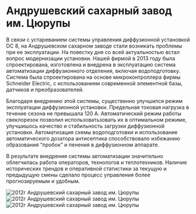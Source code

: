 # Андрушевский сахарный завод им. Цюрупы

В связи с устареванием системы управления диффузионной установкой DC 8, на Андрушевском сахарном заводе стали возникать проблемы при ее эксплуатации. На повестку дня со всей актуальностью встал вопрос модернизации установки. Нашей фирмой в 2013 году была спроектирована, изготовлена и внедрена в эксплуатацию система автоматизации диффузионного отделения, включая водоподготовку. Система была спроектирована на основе микроконтроллера фирмы Schneider Electric, с использованием современной элементной базы, датчиков и преобразователей.

Благодаря внедрению этой системы, существенно улучшился режим эксплуатации диффузионной установки. Предельная токовая нагрузка в течение сезона не превышала 120 А. Автоматический режим работы свеклорезок позволил использоватьзовать их в оптимальном режиме, улучшишось качество и стабильность загрузки диффузионной установки. Автоматизация схемы водоподготовки и использование автоматического дозатора антисептика способствовало избежанию образования “пробок” и пенения в диффузионном аппарате.

В результате внедрения системы автоматизации значительно облегчилась работа операторов, технологов и теплотехников. Наличие исторических трендов и оперативной статистики за текущую и предыдущую смены сделало процесс управления более прогнозируемым и удобным.

![2012г Андрушевский сахарный завод им. Цюрупы](/img/works/2013/andrush1.jpg)
![2012г Андрушевский сахарный завод им. Цюрупы](/img/works/2013/andrush2.jpg)
![2012г Андрушевский сахарный завод им. Цюрупы](/img/works/2013/andrush3.jpg)